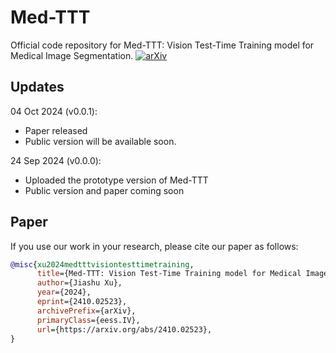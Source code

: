 # Med-TTT

Official code repository for Med-TTT: Vision Test-Time Training model for Medical Image Segmentation. [![arXiv](https://img.shields.io/badge/arXiv-2410.02523-brightgreen.svg)](https://arxiv.org/abs/2410.02523)

## Updates
04 Oct 2024 (v0.0.1):
* Paper released
* Public version will be available soon.

24 Sep 2024 (v0.0.0):
* Uploaded the prototype version of Med-TTT
* Public version and paper coming soon

## Paper
If you use our work in your research, please cite our paper as follows:

```bibtex
@misc{xu2024medtttvisiontesttimetraining,
      title={Med-TTT: Vision Test-Time Training model for Medical Image Segmentation}, 
      author={Jiashu Xu},
      year={2024},
      eprint={2410.02523},
      archivePrefix={arXiv},
      primaryClass={eess.IV},
      url={https://arxiv.org/abs/2410.02523}, 
}
```


